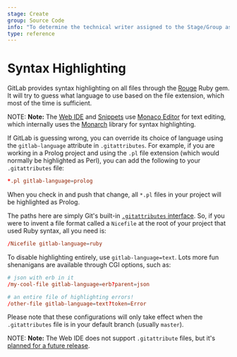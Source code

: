 ```yaml
---
stage: Create
group: Source Code
info: "To determine the technical writer assigned to the Stage/Group associated with this page, see https://about.gitlab.com/handbook/engineering/ux/technical-writing/#assignments"
type: reference
---
```


# Syntax Highlighting

GitLab provides syntax highlighting on all files through the [Rouge](https://rubygems.org/gems/rouge) Ruby gem. It will try to guess what language to use based on the file extension, which most of the time is sufficient.

NOTE: **Note:**
The [Web IDE](web_ide/index.md) and [Snippets](../snippets.md) use [Monaco Editor](https://microsoft.github.io/monaco-editor/)
for text editing, which internally uses the [Monarch](https://microsoft.github.io/monaco-editor/monarch.html)
library for syntax highlighting.

If GitLab is guessing wrong, you can override its choice of language using the `gitlab-language` attribute in `.gitattributes`. For example, if you are working in a Prolog project and using the `.pl` file extension (which would normally be highlighted as Perl), you can add the following to your `.gitattributes` file:

``` conf
*.pl gitlab-language=prolog
```

When you check in and push that change, all `*.pl` files in your project will be highlighted as Prolog.

The paths here are simply Git's built-in [`.gitattributes` interface](https://git-scm.com/docs/gitattributes). So, if you were to invent a file format called a `Nicefile` at the root of your project that used Ruby syntax, all you need is:

``` conf
/Nicefile gitlab-language=ruby
```

To disable highlighting entirely, use `gitlab-language=text`. Lots more fun shenanigans are available through CGI options, such as:

``` conf
# json with erb in it
/my-cool-file gitlab-language=erb?parent=json

# an entire file of highlighting errors!
/other-file gitlab-language=text?token=Error
```

Please note that these configurations will only take effect when the `.gitattributes` file is in your default branch (usually `master`).

NOTE: **Note:**
The Web IDE does not support `.gitattribute` files, but it's [planned for a future release](https://gitlab.com/gitlab-org/gitlab/-/issues/22014).
